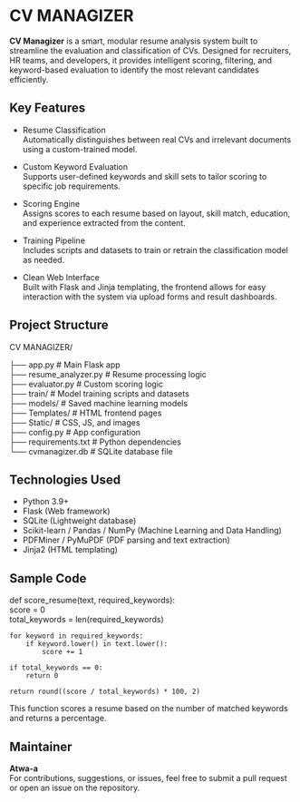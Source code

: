 # CV MANAGIZER

**CV Managizer** is a smart, modular resume analysis system built to streamline the evaluation and classification of CVs. Designed for recruiters, HR teams, and developers, it provides intelligent scoring, filtering, and keyword-based evaluation to identify the most relevant candidates efficiently.

## Key Features

- Resume Classification  
  Automatically distinguishes between real CVs and irrelevant documents using a custom-trained model.

- Custom Keyword Evaluation  
  Supports user-defined keywords and skill sets to tailor scoring to specific job requirements.

- Scoring Engine  
  Assigns scores to each resume based on layout, skill match, education, and experience extracted from the content.

- Training Pipeline  
  Includes scripts and datasets to train or retrain the classification model as needed.

- Clean Web Interface  
  Built with Flask and Jinja templating, the frontend allows for easy interaction with the system via upload forms and result dashboards.

## Project Structure

CV MANAGIZER/

├── app.py                 # Main Flask app  
├── resume_analyzer.py     # Resume processing logic  
├── evaluator.py           # Custom scoring logic  
├── train/                 # Model training scripts and datasets  
├── models/                # Saved machine learning models  
├── Templates/             # HTML frontend pages  
├── Static/                # CSS, JS, and images  
├── config.py              # App configuration  
├── requirements.txt       # Python dependencies  
└── cvmanagizer.db         # SQLite database file

## Technologies Used

- Python 3.9+  
- Flask (Web framework)  
- SQLite (Lightweight database)  
- Scikit-learn / Pandas / NumPy (Machine Learning and Data Handling)  
- PDFMiner / PyMuPDF (PDF parsing and text extraction)  
- Jinja2 (HTML templating)


## Sample Code

def score_resume(text, required_keywords):  
    score = 0  
    total_keywords = len(required_keywords)  
    
    for keyword in required_keywords:  
        if keyword.lower() in text.lower():  
            score += 1  
    
    if total_keywords == 0:  
        return 0  
    
    return round((score / total_keywords) * 100, 2)

This function scores a resume based on the number of matched keywords and returns a percentage.


## Maintainer

**Atwa-a**  
For contributions, suggestions, or issues, feel free to submit a pull request or open an issue on the repository.
